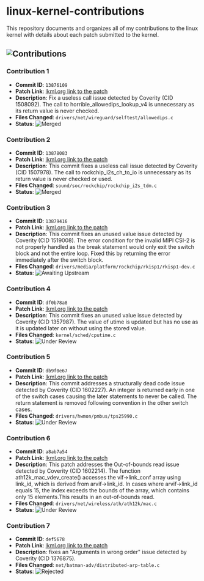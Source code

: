 # linux-kernel-contributions
This repository documents and organizes all of my contributions to the linux kernel with details about each patch submitted to the kernel.

## ![Contributions](https://img.shields.io/badge/Contributions-5-brightgreen)

### Contribution 1
- **Commit ID**: `13876109`  
- **Patch Link**: [lkml.org link to the patch](https://lkml.org/lkml/2024/11/15/446)
- **Description**: Fix a useless call issue detected by Coverity (CID 1508092). The call to horrible_allowedips_lookup_v4 is unnecessary as its return value is never checked.
- **Files Changed**: `drivers/net/wireguard/selftest/allowedips.c`
- **Status**: ![Merged](https://img.shields.io/badge/Status-Merged-green)

### Contribution 2
- **Commit ID**: `13878083`
- **Patch Link**: [lkml.org link to the patch](https://lkml.org/lkml/2024/11/18/100)
- **Description**: This commit fixes a useless call issue detected by Coverity (CID 1507978). The call to rockchip_i2s_ch_to_io is unnecessary as its return value is never checked or used.
- **Files Changed**: `sound/soc/rockchip/rockchip_i2s_tdm.c`
- **Status**: ![Merged](https://img.shields.io/badge/Status-Merged-green)

### Contribution 3
- **Commit ID**: `13879416`
- **Patch Link**: [lkml.org link to the patch](https://lkml.org/lkml/2024/11/19/164)
- **Description**: This commit fixes an unused value issue detected by Coverity (CID
1519008). The error condition for the invalid MIPI CSI-2 is not
properly handled as the break statement would only exit the switch block
and not the entire loop. Fixed this by returning the error immediately
after the switch block.
- **Files Changed**: `drivers/media/platform/rockchip/rkisp1/rkisp1-dev.c`
- **Status**: ![Awaiting Upstream](https://img.shields.io/badge/Status-Awaiting%20Upstream-blue)

### Contribution 4
- **Commit ID**: `df0b78a8`
- **Patch Link**: [lkml.org link to the patch](https://lkml.org/lkml/2024/11/18/494)
- **Description**: This commit fixes an unused value issue detected by Coverity
(CID 1357987). The value of utime is updated but has no use as it is
updated later on without using the stored value.
- **Files Changed**: `kernel/sched/cputime.c`
- **Status**: ![Under Review](https://img.shields.io/badge/Under_Review-1-yellow)

### Contribution 5
- **Commit ID**: `db9f0e67`
- **Patch Link**: [lkml.org link to the patch](https://lkml.org/lkml/2024/12/6/245)
- **Description**: This commit addresses a structurally dead code issue detected by
Coverity (CID 1602227). An integer is returned early in one of the
switch cases causing the later statements to never be called. The
return statement is removed following convention in the other switch
cases.
- **Files Changed**: `drivers/hwmon/pmbus/tps25990.c`
- **Status**: ![Under Review](https://img.shields.io/badge/Under_Review-1-yellow)

### Contribution 6
- **Commit ID**: `a8ab7a54`
- **Patch Link**: [lkml.org link to the patch](https://lkml.org/lkml/2024/12/6/308)
- **Description**: This patch addresses the Out-of-bounds read issue detected by
Coverity (CID 1602214). The function ath12k_mac_vdev_create() accesses
the vif->link_conf array using link_id, which is derived from
arvif->link_id. In cases where arvif->link_id equals 15, the index
exceeds the bounds of the array, which contains only 15 elements.This
results in an out-of-bounds read.
- **Files Changed**: `drivers/net/wireless/ath/ath12k/mac.c`
- **Status**: ![Under Review](https://img.shields.io/badge/Under_Review-1-yellow)

### Contribution 7
- **Commit ID**: `def5678`
- **Patch Link**: [lkml.org link to the patch](https://lkml.org/lkml/2024/11/15/209)
- **Description**: fixes an "Arguments in wrong order" issue detected by Coverity (CID 1376875).
- **Files Changed**: `net/batman-adv/distributed-arp-table.c`
- **Status**: ![Rejected](https://img.shields.io/badge/Status-Rejected-red)
